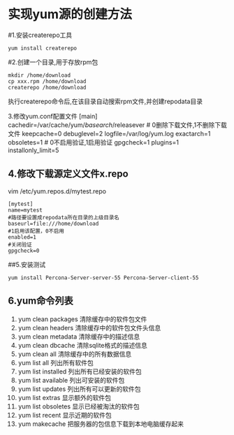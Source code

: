 实现yum源的创建方法
===

#1.安装createrepo工具

	yum install createrepo

 
#2.创建一个目录,用于存放rpm包

	mkdir /home/download
	cp xxx.rpm /home/download
	createrepo /home/download

执行createrepo命令后,在该目录自动搜索rpm文件,并创建repodata目录

 
3.修改yum.conf配置文件
	[main]
	cachedir=/var/cache/yum/$basearch/$releasever
	# 0删除下载文件,1不删除下载文件
	keepcache=0
	debuglevel=2
	logfile=/var/log/yum.log
	exactarch=1
	obsoletes=1
	# 0不启用验证,1启用验证
	gpgcheck=1
	plugins=1
	installonly_limit=5

 
## 4.修改下载源定义文件x.repo
vim /etc/yum.repos.d/mytest.repo

	[mytest]
	name=mytest
	#路径要设置成repodata所在目录的上级目录名
	baseurl=file:///home/download
	#1启用该配置，0不启用                                   
	enabled=1                                    
	#关闭验证      
	gpgcheck=0                                    

 
##5.安装测试

	yum install Percona-Server-server-55 Percona-Server-client-55

 
## 6.yum命令列表
1. yum clean packages 清除缓存中的软件包文件  
2. yum clean headers 清除缓存中的软件包文件头信息  
3. yum clean metadata 清除缓存中的描述信息  
4. yum clean dbcache 清除sqlite格式的描述信息
5. yum clean all 清除缓存中的所有数据信息
6. yum list all  列出所有软件包
7. yum list installed  列出所有已经安装的软件包
8. yum list available  列出可安装的软件包
9. yum list updates  列出所有可以更新的软件包
10. yum list extras 显示额外的软件包
11. yum list obsoletes  显示已经被淘汰的软件包
12. yum list recent  显示近期的软件包
13. yum makecache 把服务器的包信息下载到本地电脑缓存起来
